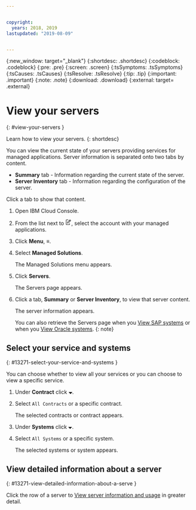 ```yaml
---


copyright:
  years: 2018, 2019
lastupdated: "2019-08-09"


---
```


{:new_window: target="_blank"} 
{:shortdesc: .shortdesc} 
{:codeblock: .codeblock} 
{:pre: .pre} 
{:screen: .screen} 
{:tsSymptoms: .tsSymptoms} 
{:tsCauses: .tsCauses} 
{:tsResolve: .tsResolve} 
{:tip: .tip} 
{:important: .important} 
{:note: .note} 
{:download: .download} 
{:external: target= .external} 

# View your servers
{: #view-your-servers } 

Learn how to view your servers.
{: shortdesc} 

You can view the current state of your servers providing services for
managed applications. Server information is separated onto two tabs by
content.

  - **Summary** tab - Information regarding the current state of the
    server.
  - **Server Inventory** tab - Information regarding the configuration
    of the server.

Click a tab to show that content.

1.  Open IBM Cloud Console.

2.  From the list next to <svg aria-label="pencil with paper"
    alt="pencil with paper" viewBox="0 0 32 32" width="16"
    height="16"><path d="M22 22v6H6V4h10V2H6a2 2 0 0 0-2 2v24a2 2 0 0
    0 2 2h16a2 2 0 0 0 2-2v-6z"/><path d="M29.537 5.76L26.24
    2.463a1.58 1.58 0 0 0-2.236 0L10 16.467V22h5.533L29.537 7.995a1.58
    1.58 0 0 0 0-2.235zM14.704 20H12v-2.704l9.44-9.441 2.705
    2.704zM25.56 9.145l-2.704-2.704 2.267-2.267 2.704
    2.704z"/></svg>, select the account with your managed
    applications.

3.  Click **Menu**, ≡.

4.  Select **Managed Solutions**.
    
    The Managed Solutions menu appears.

5.  Click **Servers**.
    
    The Servers page appears.

6.  Click a tab, **Summary** or **Server Inventory**, to view that
    server content.
    
    The server information appears.
    
    You can also retrieve the Servers page when you [View
    SAP systems](/docs/managed-solutions?topic=managed-solutions-view-sap-systems "View SAP systems") or when you
    [View Oracle
    systems](/docs/managed-solutions?topic=managed-solutions-view-oracle-systems "View Oracle systems").
    {: note} 

## Select your service and systems
{: #13271-select-your-service-and-systems } 

You can choose whether to view all your services or you can choose to
view a specific service.

1.  Under **Contract** click <svg aria-label="open list of options"
    alt="open list of options" fill-rule="evenodd" height="5" role="img"
    viewBox="0 0 10 5" width="10"><title>open list of
    options</title><path d="M0 0l5 4.998L10 0z"></path></svg>.

2.  Select `All Contracts` or a specific contract.
    
    The selected contracts or contract appears.

3.  Under **Systems** click <svg aria-label="open list of options"
    alt="open list of options" fill-rule="evenodd" height="5" role="img"
    viewBox="0 0 10 5" width="10"><title>open list of
    options</title><path d="M0 0l5 4.998L10 0z"></path></svg>.

4.  Select `All Systems` or a specific system.
    
    The selected systems or system appears.

## View detailed information about a server
{: #13271-view-detailed-information-about-a-serve } 

Click the row of a server to [View server information and
usage](/docs/managed-solutions?topic=managed-solutions-view-server-information-and-usage "View server information and usage")
in greater detail.
